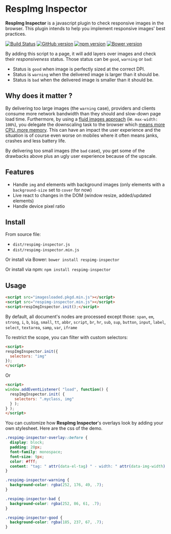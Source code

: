 # RespImg Inspector

**RespImg Inspector** is a javascript plugin to check responsive images in the browser. This plugin intends to help you implement responsive images' best practices.

[![Build Status](https://travis-ci.org/creative-area/respimg-inspector.svg?branch=master)](https://travis-ci.org/creative-area/respimg-inspector)
[![GitHub version](https://badge.fury.io/gh/creative-area%2Frespimg-inspector.svg)](http://badge.fury.io/gh/creative-area%2Frespimg-inspector)
[![npm version](https://badge.fury.io/js/respimg-inspector.svg)](http://badge.fury.io/js/respimg-inspector)
[![Bower version](https://badge.fury.io/bo/respimg-inspector.svg)](http://badge.fury.io/bo/respimg-inspector)

By adding this script to a page, it will add layers over images and check their *responsiveness* status. Those status can be `good`, `warning` or `bad`:

- Status is `good` when image is perfectly sized at the correct DPI.
- Status is `warning` when the delivered image is larger than it should be.
- Status is `bad` when the delivered image is smaller than it should be.

## Why does it matter ?

By delivering too large images (the `warning` case), providers and clients consume more network bandwidth than they should and slow-down page load time. Furthermore, by using a [fluid images approach](http://alistapart.com/article/fluid-images) (ie. `max-width: 100%`), you delegate the downscaling task to the browser which [means more CPU, more memory](http://timkadlec.com/2013/11/why-we-need-responsive-images-part-deux/). This can have an impact the user experience and the situation is of course even worse on mobiles where it often means janks, crashes and less battery life.

By delivering too small images (the `bad` case), you get some of the drawbacks above plus an ugly user experience because of the upscale.

## Features

- Handle `img` and elements with background images (only elements with a `background-size` set to `cover` for now)
- Live react to changes in the DOM (window resize, added/updated elements)
- Handle device pixel ratio

## Install

From source file:
- `dist/respimg-inspector.js`
- `dist/respimg-inspector.min.js`

Or install via Bower: `bower install respimg-inspector`

Or install via npm: `npm install respimg-inspector`

## Usage

```html
<script src="imagesloaded.pkgd.min.js"></script>
<script src="respimg-inspector.min.js"></script>
<script>respImgInspector.init();</script>
```

By default, all document's nodes are processed except those:
`span`, `em`, `strong`, `i`, `b`, `big`, `small`, `tt`, `abbr`, `script`, `br`, `hr`, `sub`, `sup`, `button`, `input`, `label`, `select`, `textarea`, `samp`, `var`, `iframe`

To restrict the scope, you can filter with custom selectors:

```html
<script>
respImgInspector.init({
  selectors: "img"
});
</script>
```

Or

```html
<script>
window.addEventListener( "load", function() {
  respImgInspector.init( {
    selectors: ".myclass, img"
  } );
} );
</script>
```

You can customize how **RespImg Inspector**'s overlays look by adding your own stylesheet. Here are the css of the demo.

```css
.respimg-inspector-overlay::before {
  display: block;
  padding: 20px;
  font-family: monospace;
  font-size: 9px;
  color: #fff;
  content: "tag: " attr(data-el-tag) " - width: " attr(data-img-width) "px - height: " attr(data-img-height) "px - natural width: " attr(data-img-natural-width) "px - natural height: " attr(data-img-natural-height) "px";
}

.respimg-inspector-warning {
  background-color: rgba(252, 176, 49, .7);
}

.respimg-inspector-bad {
  background-color: rgba(252, 86, 61, .7);
}

.respimg-inspector-good {
  background-color: rgba(185, 237, 67, .7);
}
```

